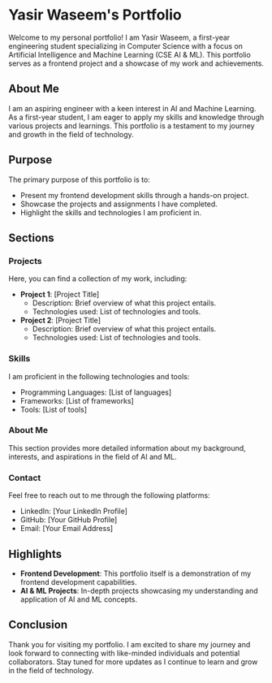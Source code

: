 # Yasir Waseem's Portfolio

Welcome to my personal portfolio! I am Yasir Waseem, a first-year engineering student specializing in Computer Science with a focus on Artificial Intelligence and Machine Learning (CSE AI & ML). This portfolio serves as a frontend project and a showcase of my work and achievements.

## About Me

I am an aspiring engineer with a keen interest in AI and Machine Learning. As a first-year student, I am eager to apply my skills and knowledge through various projects and learnings. This portfolio is a testament to my journey and growth in the field of technology.

## Purpose

The primary purpose of this portfolio is to:
- Present my frontend development skills through a hands-on project.
- Showcase the projects and assignments I have completed.
- Highlight the skills and technologies I am proficient in.

## Sections

### Projects

Here, you can find a collection of my work, including:
- **Project 1**: [Project Title]
  - Description: Brief overview of what this project entails.
  - Technologies used: List of technologies and tools.
- **Project 2**: [Project Title]
  - Description: Brief overview of what this project entails.
  - Technologies used: List of technologies and tools.

### Skills

I am proficient in the following technologies and tools:
- Programming Languages: [List of languages]
- Frameworks: [List of frameworks]
- Tools: [List of tools]

### About Me

This section provides more detailed information about my background, interests, and aspirations in the field of AI and ML.

### Contact

Feel free to reach out to me through the following platforms:
- LinkedIn: [Your LinkedIn Profile]
- GitHub: [Your GitHub Profile]
- Email: [Your Email Address]

## Highlights

- **Frontend Development**: This portfolio itself is a demonstration of my frontend development capabilities.
- **AI & ML Projects**: In-depth projects showcasing my understanding and application of AI and ML concepts.

## Conclusion

Thank you for visiting my portfolio. I am excited to share my journey and look forward to connecting with like-minded individuals and potential collaborators. Stay tuned for more updates as I continue to learn and grow in the field of technology.

